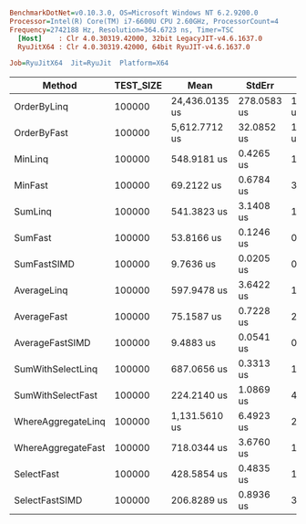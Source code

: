 ``` ini

BenchmarkDotNet=v0.10.3.0, OS=Microsoft Windows NT 6.2.9200.0
Processor=Intel(R) Core(TM) i7-6600U CPU 2.60GHz, ProcessorCount=4
Frequency=2742188 Hz, Resolution=364.6723 ns, Timer=TSC
  [Host]    : Clr 4.0.30319.42000, 32bit LegacyJIT-v4.6.1637.0
  RyuJitX64 : Clr 4.0.30319.42000, 64bit RyuJIT-v4.6.1637.0

Job=RyuJitX64  Jit=RyuJit  Platform=X64  

```
 |             Method | TEST_SIZE |           Mean |      StdErr |        StdDev |         Median |    Gen 0 |    Gen 1 |    Gen 2 | Allocated |
 |------------------- |---------- |--------------- |------------ |-------------- |--------------- |--------- |--------- |--------- |---------- |
 |        OrderByLinq |    100000 | 24,436.0135 us | 278.0583 us | 1,333.5208 us | 23,928.5641 us |        - |        - |        - |    1.2 MB |
 |        OrderByFast |    100000 |  5,612.7712 us |  32.0852 us |   124.2656 us |  5,538.3960 us |  76.0417 |  76.0417 |  76.0417 |  802.1 kB |
 |            MinLinq |    100000 |    548.9181 us |   0.4265 us |     1.4144 us |    548.6541 us |        - |        - |        - |      48 B |
 |            MinFast |    100000 |     69.2122 us |   0.6784 us |     3.1087 us |     71.0877 us |        - |        - |        - |       0 B |
 |            SumLinq |    100000 |    541.3823 us |   3.1408 us |    12.1644 us |    549.9876 us |        - |        - |        - |      48 B |
 |            SumFast |    100000 |     53.8166 us |   0.1246 us |     0.4493 us |     54.0183 us |        - |        - |        - |       0 B |
 |        SumFastSIMD |    100000 |      9.7636 us |   0.0205 us |     0.0711 us |      9.7664 us |        - |        - |        - |       0 B |
 |        AverageLinq |    100000 |    597.9478 us |   3.6422 us |    14.1064 us |    589.3728 us |        - |        - |        - |      48 B |
 |        AverageFast |    100000 |     75.1587 us |   0.7228 us |     2.7043 us |     75.3123 us |        - |        - |        - |       0 B |
 |    AverageFastSIMD |    100000 |      9.4883 us |   0.0541 us |     0.2097 us |      9.3508 us |        - |        - |        - |       0 B |
 |  SumWithSelectLinq |    100000 |    687.0656 us |   0.3313 us |     1.2398 us |    686.9569 us |        - |        - |        - |      64 B |
 |  SumWithSelectFast |    100000 |    224.2140 us |   1.0869 us |     4.2097 us |    225.7953 us |        - |        - |        - |       0 B |
 | WhereAggregateLinq |    100000 |  1,131.5610 us |   6.4923 us |    25.1445 us |  1,148.0422 us |        - |        - |        - |     128 B |
 | WhereAggregateFast |    100000 |    718.0344 us |   3.6760 us |    14.2372 us |    725.7318 us |        - |        - |        - |      80 B |
 |         SelectFast |    100000 |    428.5854 us |   0.4835 us |     1.7432 us |    428.5549 us |  91.1458 |  91.1458 |  91.1458 | 400.02 kB |
 |     SelectFastSIMD |    100000 |    206.8289 us |   0.8936 us |     3.4610 us |    206.4088 us | 102.8646 | 102.8646 | 102.8646 | 400.02 kB |
